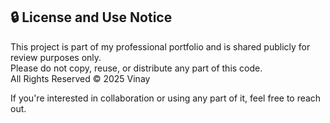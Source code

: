## 🔒 License and Use Notice

This project is part of my professional portfolio and is shared publicly for review purposes only.  
Please do not copy, reuse, or distribute any part of this code.  
All Rights Reserved © 2025 Vinay

If you're interested in collaboration or using any part of it, feel free to reach out.
